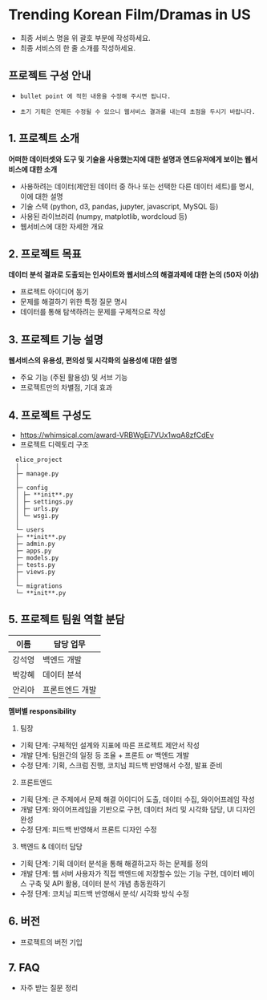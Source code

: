 # Trending Korean Film/Dramas in US

- 최종 서비스 명을 위 괄호 부분에 작성하세요.
- 최종 서비스의 한 줄 소개를 작성하세요.

## 프로젝트 구성 안내

- `bullet point 에 적힌 내용을 수정해 주시면 됩니다.`

- `초기 기획은 언제든 수정될 수 있으니 웹서비스 결과를 내는데 초점을 두시기 바랍니다.`

## 1. 프로젝트 소개

**어떠한 데이터셋와 도구 및 기술을 사용했는지에 대한 설명과 엔드유저에게 보이는 웹서비스에 대한 소개**

- 사용하려는 데이터(제안된 데이터 중 하나 또는 선택한 다른 데이터 세트)를 명시, 이에 대한 설명
- 기술 스택 (python, d3, pandas, jupyter, javascript, MySQL 등)
- 사용된 라이브러리 (numpy, matplotlib, wordcloud 등)
- 웹서비스에 대한 자세한 개요

## 2. 프로젝트 목표

**데이터 분석 결과로 도출되는 인사이트와 웹서비스의 해결과제에 대한 논의 (50자 이상)**

- 프로젝트 아이디어 동기
- 문제를 해결하기 위한 특정 질문 명시
- 데이터를 통해 탐색하려는 문제를 구체적으로 작성

## 3. 프로젝트 기능 설명

**웹서비스의 유용성, 편의성 및 시각화의 실용성에 대한 설명**

- 주요 기능 (주된 활용성) 및 서브 기능
- 프로젝트만의 차별점, 기대 효과

## 4. 프로젝트 구성도

- https://whimsical.com/award-VRBWgEi7VUx1wqA8zfCdEv
- 프로젝트 디렉토리 구조

```
  elice_project
  │
  ├─ manage.py
  │
  ├─ config
  │ ├─ **init**.py
  │ ├─ settings.py
  │ ├─ urls.py
  │ └─ wsgi.py
  │
  └─ users
  ├─ **init**.py
  ├─ admin.py
  ├─ apps.py
  ├─ models.py
  ├─ tests.py
  ├─ views.py
  │
  └─ migrations
  └─ **init**.py
```

## 5. 프로젝트 팀원 역할 분담

| 이름   | 담당 업무       |
| ------ | --------------- |
| 강석영 | 백엔드 개발     |
| 박강혜 | 데이터 분석     |
| 안리아 | 프론트엔드 개발 |

**멤버별 responsibility**

1. 팀장

- 기획 단계: 구체적인 설계와 지표에 따른 프로젝트 제안서 작성
- 개발 단계: 팀원간의 일정 등 조율 + 프론트 or 백엔드 개발
- 수정 단계: 기획, 스크럼 진행, 코치님 피드백 반영해서 수정, 발표 준비

2. 프론트엔드

- 기획 단계: 큰 주제에서 문제 해결 아이디어 도출, 데이터 수집, 와이어프레임 작성
- 개발 단계: 와이어프레임을 기반으로 구현, 데이터 처리 및 시각화 담당, UI 디자인 완성
- 수정 단계: 피드백 반영해서 프론트 디자인 수정

3.  백엔드 & 데이터 담당

- 기획 단계: 기획 데이터 분석을 통해 해결하고자 하는 문제를 정의
- 개발 단계: 웹 서버 사용자가 직접 백엔드에 저장할수 있는 기능 구현, 데이터 베이스 구축 및 API 활용, 데이터 분석 개념 총동원하기
- 수정 단계: 코치님 피드백 반영해서 분석/ 시각화 방식 수정

## 6. 버전

- 프로젝트의 버전 기입

## 7. FAQ

- 자주 받는 질문 정리
